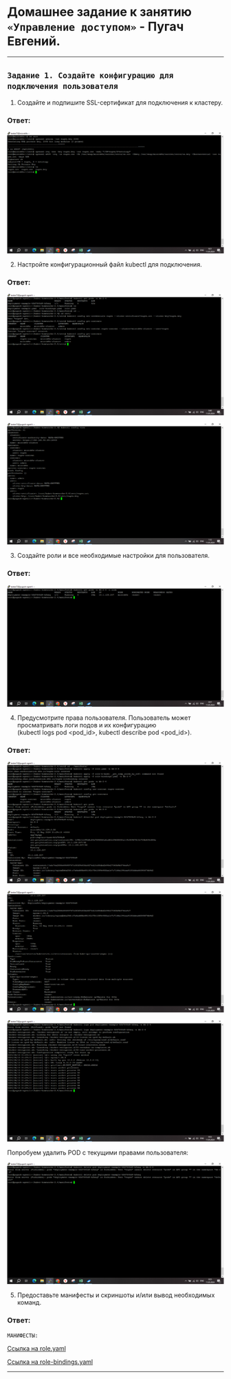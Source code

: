 # Домашнее задание к занятию `«Управление доступом»` - Пугач Евгений.


---

## `Задание 1. Создайте конфигурацию для подключения пользователя`

1. Создайте и подпишите SSL-сертификат для подключения к кластеру.

### Ответ:

![Скриншот 1](https://github.com/PugachEV72/Images/blob/master/2024-05-11_00-21-35.png)

2. Настройте конфигурационный файл kubectl для подключения.

### Ответ:

![Скриншот 2](https://github.com/PugachEV72/Images/blob/master/2024-05-11_00-40-02.png)

![Скриншот 3](https://github.com/PugachEV72/Images/blob/master/2024-05-11_01-12-15.png)

3. Создайте роли и все необходимые настройки для пользователя.

### Ответ:

![Скриншот 4](https://github.com/PugachEV72/Images/blob/master/2024-05-11_00-57-59.png)

4. Предусмотрите права пользователя. Пользователь может просматривать логи подов и их конфигурацию  
  (kubectl logs pod <pod_id>, kubectl describe pod <pod_id>).

### Ответ:

![Скриншот 5](https://github.com/PugachEV72/Images/blob/master/2024-05-11_00-48-32.png)

![Скриншот 6](https://github.com/PugachEV72/Images/blob/master/2024-05-11_00-49-35.png)

![Скриншот 7](https://github.com/PugachEV72/Images/blob/master/2024-05-11_00-53-18.png)

Попробуем удалить POD с текущими правами пользователя:

![Скриншот 8](https://github.com/PugachEV72/Images/blob/master/2024-05-11_00-55-42.png)

5. Предоставьте манифесты и скриншоты и/или вывод необходимых команд.

### Ответ:

`МАНИФЕСТЫ:`

[Ссылка на role.yaml](https://github.com/PugachEV72/kuber-homeworks-2.4/blob/main/manifests/role.yaml)

[Ссылка на role-bindings.yaml](https://github.com/PugachEV72/kuber-homeworks-2.4/blob/main/manifests/role-bindings.yaml)

---


